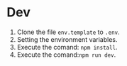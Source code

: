 # Dev
1. Clone the file ```env.template``` to ```.env```.
2. Setting the environment variables.
3. Execute the comand: ```npm install```.
4. Execute the comand:```npm run dev```.